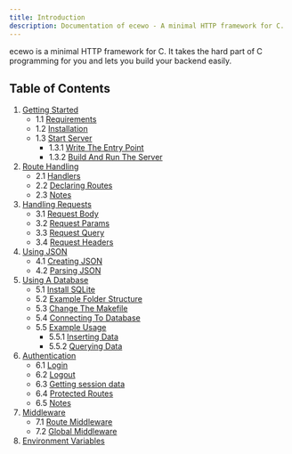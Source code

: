 ```yaml
---
title: Introduction
description: Documentation of ecewo - A minimal HTTP framework for C.
---
```


ecewo is a minimal HTTP framework for C. It takes the hard part of C programming for you and lets you build your backend easily.

## Table of Contents

1. [Getting Started](/docs/getting-started)
    - 1.1 [Requirements](/docs/getting-started#requirements)
    - 1.2 [Installation](/docs/getting-started#installation)
    - 1.3 [Start Server](/docs/getting-started#start-server)
        - 1.3.1 [Write The Entry Point](/docs/getting-started#write-the-entry-point)
        - 1.3.2 [Build And Run The Server](/docs/getting-started#build-and-run-the-server)
2. [Route Handling](/docs/route-handling)
    - 2.1 [Handlers](/docs/route-handling#handlers)
    - 2.2 [Declaring Routes](/docs/route-handling#declaring-routes)
    - 2.3 [Notes](/docs/route-handling#notes)
3. [Handling Requests](/docs/handling-requests)
    - 3.1 [Request Body](/docs/handling-requests#request-body)
    - 3.2 [Request Params](/docs/handling-requests#request-params)
    - 3.3 [Request Query](/docs/handling-requests#request-query)
    - 3.4 [Request Headers](/docs/handling-requests#request-headers)
4. [Using JSON](/docs/using-json)
    - 4.1 [Creating JSON](/docs/using-json#creating-json)
    - 4.2 [Parsing JSON](/docs/using-json#parsing-json)
5. [Using A Database](/docs/using-a-database)
    - 5.1 [Install SQLite](/docs/using-a-database#install-sqlite)
    - 5.2 [Example Folder Structure](/docs/using-a-database#example-folder-structure)
    - 5.3 [Change The Makefile](/docs/using-a-database#change-the-makefile)
    - 5.4 [Connecting To Database](/docs/using-a-database#connecting-to-database)
    - 5.5 [Example Usage](/docs/using-a-database#example-usage)
        - 5.5.1 [Inserting Data](/docs/using-a-database#inserting-data)
        - 5.5.2 [Querying Data](/docs/using-a-database#querying-data)
6. [Authentication](/docs/authentication)
    - 6.1 [Login](/docs/authentication#login)
    - 6.2 [Logout](/docs/authentication#logout)
    - 6.3 [Getting session data](/docs/authentication#getting-session-data)
    - 6.4 [Protected Routes](/docs/authentication#protected-routes)
    - 6.5 [Notes](/docs/authentication#notes)
7. [Middleware](/docs/middleware)
    - 7.1 [Route Middleware](/docs/middleware#route-middleware)
    - 7.2 [Global Middleware](/docs/middleware#global-middleware)
8. [Environment Variables](/docs/environment-variables)
